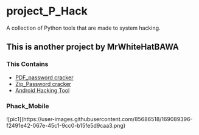 # project_P_Hack
A collection of Python tools that are made to system hacking.

<h2> This is another project by MrWhiteHatBAWA </h2>

<h3> This Contains </h3>
<ul type = "disk">
  <li> <a href="https://github.com/MrWhiteHatBAWA/project_P_Hack/blob/main/PROJECTS/pcrack_pdf.py" target="_blank">PDF_password cracker</a></li>
  <li> <a href="https://github.com/MrWhiteHatBAWA/project_P_Hack/blob/main/PROJECTS/pcrack_zip.py" target="_blank">Zip_Password cracker</a></li>
  <li> <a href="https://github.com/MrWhiteHatBAWA/project_P_Hack/blob/main/PROJECTS/phack_mob.py" target="_blank">Android Hacking Tool</a> </li>
</ul>

<h3> Phack_Mobile </h3>
![pic1](https://user-images.githubusercontent.com/85686518/169089396-f2491e42-067e-45c1-9cc0-b15fe5d9caa3.png)

